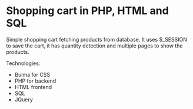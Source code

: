 # Shopping cart in PHP, HTML and SQL
Simple shopping cart fetching products from database. It uses $_SESSION to save the cart, it has quantity detection and multiple pages to show the products.

Technologies:
- Bulma for CSS
- PHP for backend
- HTML frontend
- SQL 
- JQuery 